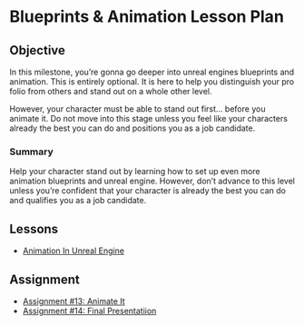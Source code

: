 # Blueprints & Animation Lesson Plan

<h2><span>Objective</span></h2>
<p>In this milestone, you’re gonna go deeper into unreal engines blueprints and animation. This is entirely optional. It is here to help you distinguish your pro folio from others and stand out on a whole other level.</p>
<p>However, your character must be able to stand out first… before you animate it. Do not move into this stage unless you feel like your characters already the best you can do and positions you as a job candidate.</p>
<h3>Summary</h3>
<p>Help your character stand out by learning how to set up even more animation blueprints and unreal engine. However, don’t advance to this level unless you’re confident that your character is already the best you can do and qualifies you as a job candidate.</p>
<h2>Lessons</h2>
<ul>
<li><a class="inline_disabled" href="https://www.vertexschool.com/products/character-creation-for-games-in-unreal-engine-5-2/categories/2150875363/posts/2160189942" target="_blank">Animation In Unreal Engine</a></li>
</ul>
<h2>Assignment</h2>
<ul>
<li><a title="Assignment #4: High Poly Sculpt" href="https://vertexschool.instructure.com/courses/285/assignments/2454" data-api-endpoint="https://vertexschool.instructure.com/api/v1/courses/285/assignments/2454" data-api-returntype="Assignment">Assignment #13: Animate It</a></li>
<li><a title="Assignment #14: Final Presentation" href="https://vertexschool.instructure.com/courses/285/assignments/2451" data-api-endpoint="https://vertexschool.instructure.com/api/v1/courses/285/assignments/2451" data-api-returntype="Assignment">Assignment #14: Final Presentatiion</a></li>
</ul>
<p>&nbsp;</p>